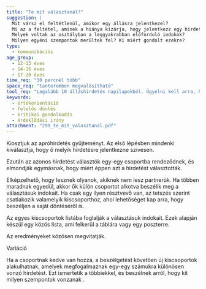 ```yaml
---
title: "Te mit választanál?"
suggestion: | 
  Mit vársz el feltétlenül, amikor egy állásra jelentkezel? 
  Mi az a feltétel, aminek a hiánya kizárja, hogy jelentkezz egy hirdetésre? 
  Melyek voltak az osztályban a leggyakrabban előforduló indokok? 
  Milyen egyéni szempontok merültek fel? Ki miért gondolt ezekre?
type:
  - kommunikációs
age_group:
  - 12-13 éves
  - 14-16 éves
  - 17-20 éves
time_req: "30 percnél több"
space_req: "tanteremben megvalósítható"
tool_req: "Legalább 10 álláshirdetés napilapokból. Ügyelni kell arra, hogy minél változatosabb legyen a gyűjtemény mind a tartalmat, mind a feltételeket és a perspektívákat tekintve. Az összegyűjtött hirdetéseket a létszámnak megfelelő mennyiségben sokszorosítjuk"
keywords: 
  - értékorientáció
  - felelős döntés
  - kritikai gondolkodás
  - érdeklődési irány
attachment: "299_te_mit_valasztanal.pdf"
---
```


Kiosztjuk az apróhirdetés gyűjteményt. Az első lépésben mindenki kiválasztja, hogy ő melyik hirdetésre jelentkezne szívesen.

Ezután az azonos hirdetést választók egy-egy csoportba rendeződnek, és elmondják egymásnak, hogy miért éppen azt a hirdetést választották.

Elképzelhető, hogy lesznek olyanok, akiknek nem lesz partnerük. Ha többen maradnak egyedül, akkor ők külön csoportot alkotva beszélik meg a választásuk indokait. Ha csak egy ilyen résztvevő van, az tetszés szerint csatlakozik valamelyik kiscsoporthoz, ahol lehetőséget kap arra, hogy beszéljen a saját döntéséről is.

Az egyes kiscsoportok listába foglalják a választásuk indokait. Ezek alapján készül egy közös lista, ami felkerül a táblára vagy egy poszterre.

Az eredményeket közösen megvitatják.

 Variáció

Ha a csoportnak kedve van hozzá, a beszélgetést követően új kiscsoportok alakulhatnak, amelyek megfogalmaznak egy-egy számukra különösen vonzó hirdetést. Ezt ismertetik a többiekkel, és beszélnek arról, hogy kit milyen szempontok vonzanak .
  
  
